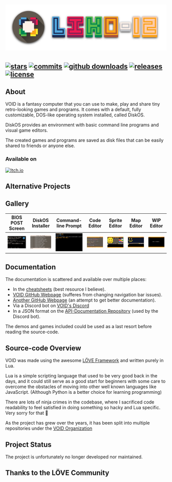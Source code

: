 # ![VOID](https://github.com/LIKO-12/extras/raw/main/Readme-Screenshots/Header_Logo.png)

[![stars](https://badgen.net/github/stars/LIKO-12/LIKO-12)](https://github.com/LIKO-12/LIKO-12)
[![commits](https://badgen.net/github/commits/LIKO-12/LIKO-12)](https://github.com/LIKO-12/LIKO-12/commits/main)
[![github downloads](https://img.shields.io/github/downloads/LIKO-12/LIKO-12/total.svg)](https://github.com/LIKO-12/LIKO-12/releases)
[![releases](https://badgen.net/github/tag/LIKO-12/LIKO-12)](https://github.com/LIKO-12/LIKO-12/releases)
[![license](https://badgen.net/github/license/LIKO-12/LIKO-12)](https://github.com/LIKO-12/LIKO-12/blob/main/LICENSE)
---

## About

VOID is a fantasy computer that you can use to make, play and share tiny retro-looking games and programs. It comes
with a default, fully customizable, DOS-like operating system installed, called DiskOS.

DiskOS provides an environment with basic command line programs and visual game editors.

The created games and programs are saved as disk files that can be easily shared to friends or anyone else.

### Available on

[![Itch.io](https://badgen.net/badge/icon/Itch.io/red?label=%20)](https://ramilego4game.itch.io/liko12)

## Alternative Projects

## Gallery

| BIOS POST Screen       | DiskOS Installer              | Command-line Prompt              | Code Editor              | Sprite Editor              | Map Editor              | WIP Editor              |
|------------------------|-------------------------------|----------------------------------|--------------------------|----------------------------|-------------------------|-------------------------|
| ![BIOS POST][IMAGE_01] | ![DiskOS Installer][IMAGE_02] | ![Command-line Prompt][IMAGE_03] | ![Code Editor][IMAGE_04] | ![Sprite Editor][IMAGE_05] | ![Map Editor][IMAGE_06] | ![WIP Editor][IMAGE_07] |

[IMAGE_01]: https://raw.githubusercontent.com/LIKO-12/extras/main/Readme-Screenshots/BIOS_POST.png
[IMAGE_02]: https://raw.githubusercontent.com/LIKO-12/extras/main/Readme-Screenshots/DiskOS_Installer.png
[IMAGE_03]: https://raw.githubusercontent.com/LIKO-12/extras/main/Readme-Screenshots/DiskOS_Prompt.gif
[IMAGE_04]: https://raw.githubusercontent.com/LIKO-12/extras/main/Readme-Screenshots/Code_Editor.png
[IMAGE_05]: https://raw.githubusercontent.com/LIKO-12/extras/main/Readme-Screenshots/Sprite_Editor.png
[IMAGE_06]: https://raw.githubusercontent.com/LIKO-12/extras/main/Readme-Screenshots/Map_Editor.png
[IMAGE_07]: https://raw.githubusercontent.com/LIKO-12/extras/main/Readme-Screenshots/WIP_Editor.png

## Documentation

The documentation is scattered and available over multiple places:

- In the [cheatsheets](https://liko-12.github.io/#/Documentation/Cheatsheets/) (best resource I believe).
- [VOID GitHub Webpage](https://liko-12.github.io/) (sufferes from changing navigation bar issues).
- [Another GitHub Webpage](https://liko-12.github.io/WIP/) (an attempt to get better documentation).
- Via a Discord bot on [VOID's Discord](https://discord.gg/adjqkd639F)
- In a JSON format on the [API-Documentation Repository](https://github.com/LIKO-12/API-Documentation) (used by the Discord bot).

The demos and games included could be used as a last resort before reading the source-code.

## Source-code Overview

VOID was made using the awesome [LÖVE Framework](https://love2d.org) and written purely in Lua.

Lua is a simple scripting language that used to be very good back in the days, and it could still serve as a good start for beginners with some care to overcome the obstacles of moving into other well known languages like JavaScript. (Although Python is a better choice for learning programming)

There are lots of ninja crimes in the codebase, where I sacrificed code readability to feel satisfied in doing something so hacky and Lua specific. Very sorry for that 😬

As the project has grew over the years, it has been split into multiple repositories under the [VOID Organization](https://github.com/LIKO-12)

## Project Status

The project is unfortunately no longer developed nor maintained.

## Thanks to the LÖVE Community
